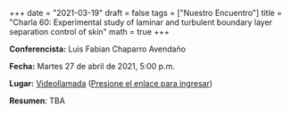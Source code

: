 +++
date      = "2021-03-19"
draft     = false
tags      = ["Nuestro Encuentro"]
title     = "Charla 60: Experimental study of laminar and turbulent boundary layer separation control of skin"
math      = true
+++

**Conferencista:** Luis Fabian Chaparro Avendaño

**Fecha:** Martes 27 de abril de 2021, 5:00 p.m.

**Lugar:** [Videollamada](https://meet.google.com/izy-pzig-pbf)  ([Presione el enlace para ingresar](https://meet.google.com/izy-pzig-pbf))

**Resumen**: TBA
